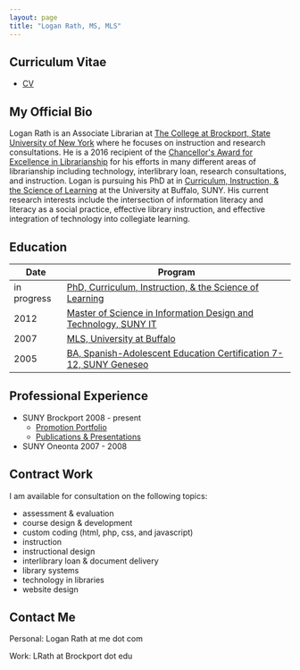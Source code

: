 ```yaml
---
layout: page
title: "Logan Rath, MS, MLS"
---
```



Curriculum Vitae
---
* [CV](/rath_cv_web.pdf)


My Official Bio
---
Logan Rath is an Associate Librarian at [The College at Brockport, State University of New York](https://brockport.edu/library) where he focuses on instruction and research consultations. He is a 2016 recipient of the [Chancellor's Award for Excellence in Librarianship](https://www.suny.edu/impact/education/faculty/chancellorsawards/) for his efforts in many different areas of librarianship including technology, interlibrary loan, research consultations, and instruction. Logan is pursuing his PhD at in [Curriculum, Instruction, &amp; the Science of Learning](https://ed.buffalo.edu/teaching/academics/doctorate/cisl.html) at  the University at Buffalo, SUNY. His current research interests include the intersection of information literacy and literacy as a social practice, effective library instruction, and effective integration of technology into collegiate learning.


Education
---
|  Date 	|   Program	|
|---	|---	|
|  in progress	| [PhD, Curriculum, Instruction, &amp; the Science of Learning](https://ed.buffalo.edu/teaching/academics/doctorate/cisl.html)	|
|  2012	| [Master of Science in Information Design and Technology, SUNY IT](https://sunypoly.edu/graduate/idt/)	|
|  2007	| [MLS, University at Buffalo](http://ed.buffalo.edu/information.html)	|
|  2005	| [BA, Spanish-Adolescent Education Certification 7-12, SUNY Geneseo](https://www.geneseo.edu) |


Professional Experience
---
* SUNY Brockport 2008 - present
  * [Promotion Portfolio](https://promotion.loganrath.com)
  * [Publications &amp; Presentations](/scholarship/)
* SUNY Oneonta 2007 - 2008


Contract Work
---
I am available for consultation on the following topics:
* assessment &amp; evaluation
* course design &amp; development
* custom coding (html, php, css, and javascript)
* instruction
* instructional design
* interlibrary loan &amp; document delivery
* library systems
* technology in libraries
* website design


Contact Me
---
Personal: Logan Rath at me dot com

Work: LRath at Brockport dot edu
